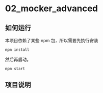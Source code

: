 # 02_mocker_advanced

## 如何运行

本项目依赖了某些 npm 包，所以需要先执行安装

```
npm install
```

然后再启动。

```
npm start
```

## 项目说明